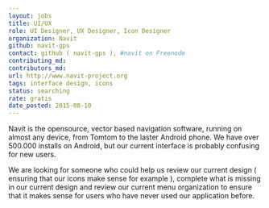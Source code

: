 ```yaml
---
layout: jobs
title: UI/UX
role: UI Designer, UX Designer, Icon Designer
organization: Navit
github: navit-gps
contact: github ( navit-gps ), #navit on Freenode
contributing_md:
contributors_md:
url: http://www.navit-project.org
tags: interface design, icons
status: searching
rate: gratis
date_posted: 2015-08-10
---
```


Navit is the opensource, vector based navigation software, running on almost any device, from Tomtom to the laster Android phone.
We have over 500.000 installs on Android, but our current interface is probably confusing for new users.

We are looking for someone who could help us review our current design ( ensuring that our icons make sense for example ),
complete what is missing in our current design and review our current menu organization to ensure that it makes sense
for users who have never used our application before.
